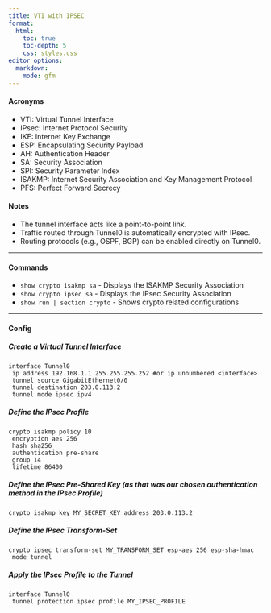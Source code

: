 ```yaml
---
title: VTI with IPSEC
format:
  html:
    toc: true
    toc-depth: 5
    css: styles.css
editor_options:
  markdown:
    mode: gfm
---
```

#### Acronyms

- VTI: Virtual Tunnel Interface
- IPsec: Internet Protocol Security
- IKE: Internet Key Exchange
- ESP: Encapsulating Security Payload
- AH: Authentication Header
- SA: Security Association
- SPI: Security Parameter Index
- ISAKMP: Internet Security Association and Key Management Protocol
- PFS: Perfect Forward Secrecy

#### Notes

- The tunnel interface acts like a point-to-point link.
- Traffic routed through Tunnel0 is automatically encrypted with IPsec.
- Routing protocols (e.g., OSPF, BGP) can be enabled directly on Tunnel0.

	
---

#### Commands
- `show crypto isakmp sa` - Displays the ISAKMP Security Association
- `show crypto ipsec sa` - Displays the IPsec Security Association
- `show run | section crypto` - Shows crypto related configurations

---

#### Config

##### Create a Virtual Tunnel Interface
```
interface Tunnel0
 ip address 192.168.1.1 255.255.255.252 #or ip unnumbered <interface>
 tunnel source GigabitEthernet0/0
 tunnel destination 203.0.113.2
 tunnel mode ipsec ipv4
```

##### Define the IPsec Profile
```
crypto isakmp policy 10
 encryption aes 256
 hash sha256
 authentication pre-share
 group 14
 lifetime 86400
```

##### Define the IPsec Pre-Shared Key (as that was our chosen authentication method in the IPsec Profile)
```
crypto isakmp key MY_SECRET_KEY address 203.0.113.2
```

##### Define the IPsec Transform-Set
```
crypto ipsec transform-set MY_TRANSFORM_SET esp-aes 256 esp-sha-hmac
 mode tunnel
```

##### Apply the IPsec Profile to the Tunnel
```
interface Tunnel0
 tunnel protection ipsec profile MY_IPSEC_PROFILE
```